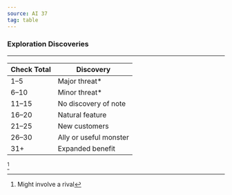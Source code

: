 ```yaml
---
source: AI 37
tag: table
---
```


### Exploration Discoveries
---
|Check Total|Discovery|
|----|------------|
|1–5|Major threat* |
|6–10|Minor threat* |
|11–15|No discovery of note|
|16–20|Natural feature|
|21–25|New customers|
|26–30|Ally or useful monster|
|31+|Expanded benefit|
[^1] 

[^1]: Might involve a rival
